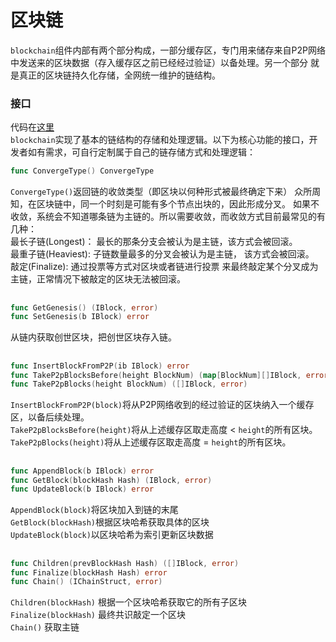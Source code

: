 # 区块链  
`blockchain`组件内部有两个部分构成，一部分缓存区，专门用来储存来自P2P网络中发送来的区块数据（存入缓存区之前已经经过验证）以备处理。另一个部分
就是真正的区块链持久化存储，全网统一维护的链结构。  





### 接口  
代码在[这里](https://github.com/Lawliet-Chan/yu/blob/master/blockchain/interfaces.go#L51)  
`blockchain`实现了基本的链结构的存储和处理逻辑。以下为核心功能的接口，开发者如有需求，可自行定制属于自己的链存储方式和处理逻辑： 

```go
func ConvergeType() ConvergeType
```
`ConvergeType()`返回链的收敛类型（即区块以何种形式被最终确定下来） 
众所周知，在区块链中，同一个时刻是可能有多个节点出块的，因此形成分叉。 如果不收敛，系统会不知道哪条链为主链的。所以需要收敛，而收敛方式目前最常见的有几种：  
最长子链(Longest)： 最长的那条分支会被认为是主链，该方式会被回滚。    
最重子链(Heaviest): 子链数量最多的分叉会被认为是主链， 该方式会被回滚。    
敲定(Finalize): 通过投票等方式对区块或者链进行投票 来最终敲定某个分叉成为主链，正常情况下被敲定的区块无法被回滚。   

##      
          
          
```go
func GetGenesis() (IBlock, error)
func SetGenesis(b IBlock) error
```
从链内获取创世区块，把创世区块存入链。


##


```go
func InsertBlockFromP2P(ib IBlock) error
func TakeP2pBlocksBefore(height BlockNum) (map[BlockNum][]IBlock, error)
func TakeP2pBlocks(height BlockNum) ([]IBlock, error)
```  
`InsertBlockFromP2P(block)`将从P2P网络收到的经过验证的区块纳入一个缓存区，以备后续处理。  
`TakeP2pBlocksBefore(height)`将从上述缓存区取走高度 < `height`的所有区块。  
`TakeP2pBlocks(height)`将从上述缓存区取走高度 = `height`的所有区块。

##

```go
func AppendBlock(b IBlock) error
func GetBlock(blockHash Hash) (IBlock, error)
func UpdateBlock(b IBlock) error
``` 

`AppendBlock(block)`将区块加入到链的末尾  
`GetBlock(blockHash)`根据区块哈希获取具体的区块  
`UpdateBlock(block)`以区块哈希为索引更新区块数据


##

```go
func Children(prevBlockHash Hash) ([]IBlock, error)  
func Finalize(blockHash Hash) error  
func Chain() (IChainStruct, error)
```  

`Children(blockHash)` 根据一个区块哈希获取它的所有子区块  
`Finalize(blockHash)` 最终共识敲定一个区块  
`Chain()` 获取主链